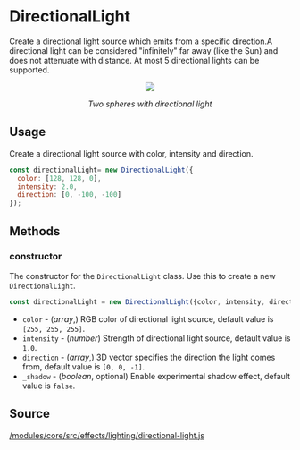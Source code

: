 # DirectionalLight

Create a directional light source which emits from a specific direction.A directional light can be considered "infinitely" far away (like the Sun) and does not attenuate with distance. At most 5 directional lights can be supported.

<div align="center">
  <div>
    <img src="https://raw.github.com/visgl/deck.gl-data/master/images/whats-new/directional-light.gif" />
    <p><i>Two spheres with directional light</i></p>
  </div>
</div>

## Usage

Create a directional light source with color, intensity and direction.
```js
const directionalLight= new DirectionalLight({
  color: [128, 128, 0],
  intensity: 2.0,
  direction: [0, -100, -100]
});
```

## Methods

### constructor

The constructor for the `DirectionalLight` class. Use this to create a new `DirectionalLight`.

```js
const directionalLight = new DirectionalLight({color, intensity, direction});
```

* `color` - (*array*,)  RGB color of directional light source, default value is `[255, 255, 255]`.
* `intensity` - (*number*) Strength of directional light source, default value is `1.0`.
* `direction` - (*array*,)  3D vector specifies the direction the light comes from, default value is `[0, 0, -1]`.
* `_shadow` - (*boolean*, optional) Enable experimental shadow effect, default value is `false`.

## Source

[/modules/core/src/effects/lighting/directional-light.js](https://github.com/visgl/deck.gl/tree/8.5-release/modules/core/src/effects/lighting/directional-light.js)
